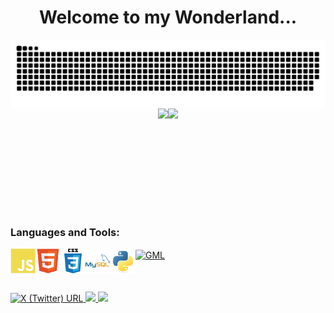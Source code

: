 <div>
 <h1 align="center">Welcome to my Wonderland...</h1>
 <img align="center" src="https://github.com/MrNicolass/MrNicolass/blob/output/github-contribution-grid-snake-dark.svg">
</div>

<div style="display: flex; justify-content: center; align-items: center;">
 <img height="165em" src="https://github-readme-stats-kappa-three-49.vercel.app/api?username=MrNicolass&show_icons=true&theme=transparent&include_all_commits=true">
 <img height="165em" src="https://github-readme-stats-kappa-three-49.vercel.app/api/top-langs/?username=MrNicolass&layout=compact&theme=transparent"/>
 <!-- <img height="165em" src="https://github-readme-stats-kappa-three-49.vercel.app/api/wakatime?username=MrNicolass&theme=transparent"/> -->
</div>

<h3>Languages and Tools:</h3>
<div style="display: flex">
 <a href="https://developer.mozilla.org/en-US/docs/Web/JavaScript" target="_blank"> 
  <img align="center" src="https://raw.githubusercontent.com/devicons/devicon/master/icons/javascript/javascript-plain.svg" alt="javascript" width="40" height="40"/> 
 </a>
 <a href="https://www.w3.org/html/" target="_blank"> 
  <img align="center" src="https://raw.githubusercontent.com/devicons/devicon/master/icons/html5/html5-original.svg" alt="html5" width="40" height="40"/>
 </a>
 <a href="https://www.w3schools.com/css/" target="_blank">
  <img align="center" src="https://raw.githubusercontent.com/devicons/devicon/master/icons/css3/css3-original-wordmark.svg" alt="css3" width="40" height="40"/>
 </a>
 <a href="https://www.mysql.com/" target="_blank">
  <img align="center" src="https://raw.githubusercontent.com/devicons/devicon/master/icons/mysql/mysql-original-wordmark.svg" alt="mysql" width="40" height="40"/>
 </a>
 <a href="https://www.python.org" target="_blank">
  <img align="center" src="https://raw.githubusercontent.com/devicons/devicon/master/icons/python/python-original.svg" alt="python" width="40" height="40"/>
 </a>
 <a href="https://www.yoyogames.com/" target="_blank">
  <img align="center" src="https://www.moosoft.com/wp-content/uploads/2022/11/gamemaker-studio-98765-1.png" alt="GML" width="40" height="40"/>
 </a>
</div>

   ##
 
<div> 
 <a href="https://twitter.com/OhNickConte" target="_blank">
  <img alt="X (Twitter) URL" src="https://img.shields.io/twitter/url?url=https%3A%2F%2Ftwitter.com%2FOhNickConte&style=for-the-badge&logo=x&label=Twitter&color=555555" target="_blank">
 </a>
 <a href="mailto:nicolascontegt@gmail.com">
  <img src="https://img.shields.io/badge/-Gmail-%23333?style=for-the-badge&logo=gmail&logoColor=white&color=red" target="_blank">
 </a>
 <a href="https://www.linkedin.com/in/nicolasgconteti/" target="_blank">
  <img src="https://img.shields.io/badge/-LinkedIn-%230077B5?style=for-the-badge&logo=linkedin&logoColor=white" target="_blank">
 </a> 
</div>
